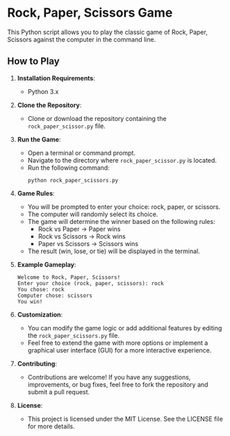 # Rock, Paper, Scissors Game

This Python script allows you to play the classic game of Rock, Paper, Scissors against the computer in the command line.

## How to Play

1. **Installation Requirements**:
   - Python 3.x

2. **Clone the Repository**:
   - Clone or download the repository containing the `rock_paper_scissor.py` file.

3. **Run the Game**:
   - Open a terminal or command prompt.
   - Navigate to the directory where `rock_paper_scissor.py` is located.
   - Run the following command:
     ```
     python rock_paper_scissors.py
     ```

4. **Game Rules**:
   - You will be prompted to enter your choice: rock, paper, or scissors.
   - The computer will randomly select its choice.
   - The game will determine the winner based on the following rules:
     - Rock vs Paper -> Paper wins
     - Rock vs Scissors -> Rock wins
     - Paper vs Scissors -> Scissors wins
   - The result (win, lose, or tie) will be displayed in the terminal.

5. **Example Gameplay**:
   ```
   Welcome to Rock, Paper, Scissors!
   Enter your choice (rock, paper, scissors): rock
   You chose: rock
   Computer chose: scissors
   You win!
   ```

6. **Customization**:
   - You can modify the game logic or add additional features by editing the `rock_paper_scissors.py` file.
   - Feel free to extend the game with more options or implement a graphical user interface (GUI) for a more interactive experience.

7. **Contributing**:
   - Contributions are welcome! If you have any suggestions, improvements, or bug fixes, feel free to fork the repository and submit a pull request.

8. **License**:
   - This project is licensed under the MIT License. See the LICENSE file for more details.

